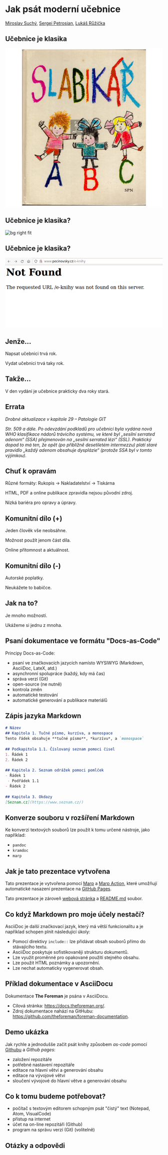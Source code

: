 <!--
title: Jak psát moderní učebnice
theme: gaia
class:
 - invert
headingDivider: 2 
paginate: true
title: Jak psát moderní učebnice
description: Prezentace pro OpenAlt 2021
-->

# Jak psát moderní učebnice
<!-- _class: lead -->

[Miroslav Suchý](mailto:msuchy@redhat.com), [Sergei Petrosian](mailto:spetrosi@redhat.com), [Lukáš Růžička](mailto:lruzicka@redhat.com)

## Učebnice je klasika

![bg right](img/slabikar.jpg)

## Učebnice je klasika?

![bg right fit](img/baltik.jpg)

## Učebnice je klasika?

![bg right fit](img/not-found.png)

## Jenže...

Napsat učebnici trvá rok.

Vydat učebnici trvá taky rok.

## Takže...

V den vydání je učebnice prakticky dva roky stará.

## Errata

*Drobné aktualizace v kapitole 29 – Patologie GIT*

*Str. 509 a dále. Po odevzdání podkladů pro učebnici byla vydána nová WHO klasifikace nádorů trávicího systému, ve které byl „sesilní serrated adenom“ (SSA) přejmenován na „sesilní serrated lézi“ (SSL). Praktický dopad to má ten, že opět (po přibližně desetiletém intermezzu) platí staré pravidlo „každý adenom obsahuje dysplázie“ (protože SSA byl v tomto výjimkou).*

## Chuť k opravám

Různé formáty: Rukopis -> Nakladatelství -> Tiskárna

HTML, PDF a online publikace zpravidla nejsou původní zdroj.

Nízká bariéra pro opravy a úpravy.

## Komunitní dílo (+)

Jeden člověk vše neobsáhne.

Možnost použít jenom část díla.

Online přítomnost a aktuálnost.

## Komunitní dílo (-)

Autorské poplatky.

Neukážete to babičce.

## <!--fit--> Jak na to?

<!--
Tady si předáme slovo
-->

Je mnoho možností.

Ukážeme si jednu z mnoha.

## <!--fit--> Psaní dokumentace ve formátu "Docs-as-Code"

Principy Docs-as-Code:

- psaní ve značkovacích jazycích namísto WYSIWYG (Markdown, AsciiDoc, LateX, atd.)
- asynchronní spolupráce (každý, kdy má čas)
- správa verzí (Git)
- open-source (ne nutně)
- kontrola změn
- automatické testování
- automatické generování a publikace materiálů

## Zápis jazyka Markdown

```md
# Název
## Kapitola 1. Tučné písmo, kurzíva, a monospace
Tento řádek obsahuje **tučné písmo**, *kurzívu*, a `monospace`

## Podkapitola 1.1. Číslovaný seznam pomoci čisel
1. Řádek 1
2. Řádek 2

## Kapitola 2. Seznam odrážek pomoci pomlček
- Řádek 1
 - Podřádek 1.1
- Řádek 2

## Kapitola 3. Okdazy
[Seznam.cz](https://www.seznam.cz/)
```

## Konverze souboru v rozšíření Markdown

Ke konverzi textových souborů lze použít k tomu určené nástroje, jako například:
- `pandoc`
- `kramdoc`
- `marp`

<!--
Tady bude ukázka konverze příkladu do HTML pomocí pandoc
-->

## Jak je tato prezentace vytvořena

Tato prezentace je vytvořena pomocí [Marp](https://marp.app/) a [Marp Action](https://github.com/ralexander-phi/marp-action), které umožňují automatické nasazení prezentace na [GitHub Pages](https://pages.github.com/).

Tato prezentace je zároveň [webová stránka](https://spetrosi.github.io/jak_psat_moderni_ucebnice/) a [README.md](https://github.com/spetrosi/jak_psat_moderni_ucebnice/blob/master/README.md) soubor.

<!--
Tady bude ukázka konverze slajdů z README.md do HTML a PDF pomocí marp
-->

## Co když Markdown pro moje účely nestačí?

AsciiDoc je další značkovací jazyk, který má větší funkcionalitu a je například schopen plnit následující úkoly:
- Pomocí direktivy `include::` lze přidávat obsah souborů přímo do stávajícího textu.
- AsciiDoc poskytuje sofistikovaněji strukturu dokumentů.
- Lze využit proměnné pro opakované použití stejného obsahu.
- Lze použit HTML poznámky a upozornění.
- Lze nechat automaticky vygenerovat obsah.

## Příklad dokumentace v AsciiDocu

Dokumentace __The Foreman__ je psána v AsciiDocu.

- Cílová stránka: https://docs.theforeman.org/.
- Zdroj dokumentace nahází na GitHubu: https://github.com/theforeman/foreman-documentation.

<!--
Tady bude ukázka jak Foreman docs používají AsciiDoc pro generace své dokumentace
-->

<!--
Tady si předáme slovo
-->

## Demo ukázka

Jak rychle a jednodušše začít psát knihy způsobem *as-code* pomocí [Githubu](github.com) a *Github pages*:

* založení repozitáře
* potřebné nastavení repozitáře
* editace na hlavní větvi a generování obsahu
* editace na vývojové větvi
* sloučení vývojové do hlavní větve a generování obsahu

##  Co k tomu budeme potřebovat?

* počítač s textovým editorem schopným psát "čistý" text (Notepad, Atom, VisualCode)
* přístup na internet
* účet na on-line repozitáři (Github)
* program na správu verzí (Git) (volitelně)

## Otázky a odpovědi



